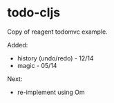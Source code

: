 # todo-cljs
Copy of reagent todomvc example.

Added:
* history (undo/redo) - 12/14
* magic - 05/14
 
Next:
* re-implement using Om
